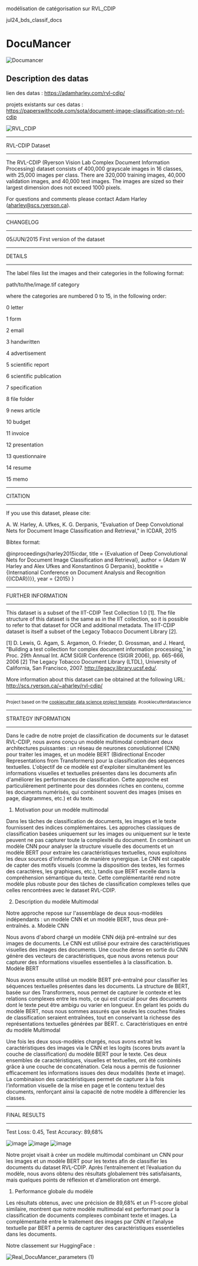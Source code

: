 modélisation de catégorisation sur RVL_CDIP

jul24_bds_classif_docs

DocuMancer
==============================

![Documancer](https://github.com/user-attachments/assets/a63fed46-26eb-4792-a3c8-3935ceee48c2)

Description des datas
------------
lien des datas : https://adamharley.com/rvl-cdip/

projets existants sur ces datas : https://paperswithcode.com/sota/document-image-classification-on-rvl-cdip

![RVL_CDIP](https://github.com/user-attachments/assets/c6b260cf-418d-4f9d-9ba8-ffac4b8f37b4)

________________

RVL-CDIP Dataset
________________

The RVL-CDIP (Ryerson Vision Lab Complex Document Information Processing) dataset consists of 400,000 grayscale images in 16 classes, with 25,000 images per class. There are 320,000 training images, 40,000 validation images, and 40,000 test images. The images are sized so their largest dimension does not exceed 1000 pixels.

For questions and comments please contact Adam Harley (aharley@scs.ryerson.ca).

_________

CHANGELOG
_________

05/JUN/2015	First version of the dataset

_______

DETAILS
_______

The label files list the images and their categories in the following format:

path/to/the/image.tif category

where the categories are numbered 0 to 15, in the following order:

0 letter

1 form

2 email

3 handwritten

4 advertisement

5 scientific report

6 scientific publication

7 specification

8 file folder

9 news article

10 budget

11 invoice

12 presentation

13 questionnaire

14 resume

15 memo

________

CITATION
________

If you use this dataset, please cite:

A. W. Harley, A. Ufkes, K. G. Derpanis, "Evaluation of Deep Convolutional Nets for Document Image Classification and Retrieval," in ICDAR, 2015

Bibtex format:

@inproceedings{harley2015icdar,
    title = {Evaluation of Deep Convolutional Nets for Document Image Classification and Retrieval},
    author = {Adam W Harley and Alex Ufkes and Konstantinos G Derpanis},
    booktitle = {International Conference on Document Analysis and Recognition ({ICDAR})}},
    year = {2015}
}

___________________

FURTHER INFORMATION
___________________

This dataset is a subset of the IIT-CDIP Test Collection 1.0 [1]. The file structure of this dataset is the same as in the IIT collection, so it is possible to refer to that dataset for OCR and additional metadata. The IIT-CDIP dataset is itself a subset of the Legacy Tobacco Document Library [2].

[1] D. Lewis, G. Agam, S. Argamon, O. Frieder, D. Grossman, and J. Heard, "Building a test collection for complex document information processing," in Proc. 29th Annual Int. ACM SIGIR Conference (SIGIR 2006), pp. 665-666, 2006
[2] The Legacy Tobacco Document Library (LTDL), University of California, San Francisco, 2007. http://legacy.library.ucsf.edu/.

More information about this dataset can be obtained at the following URL: http://scs.ryerson.ca/~aharley/rvl-cdip/


--------

<p><small>Project based on the <a target="_blank" href="https://drivendata.github.io/cookiecutter-data-science/">cookiecutter data science project template</a>. #cookiecutterdatascience</small></p>

___________________

STRATEGY INFORMATION
___________________

Dans le cadre de notre projet de classification de documents sur le dataset RVL-CDIP, nous avons conçu un modèle multimodal combinant deux architectures puissantes : un réseau de neurones convolutionnel (CNN) pour traiter les images, et un modèle BERT (Bidirectional Encoder Representations from Transformers) pour la classification des séquences textuelles. L'objectif de ce modèle est d'exploiter simultanément les informations visuelles et textuelles présentes dans les documents afin d'améliorer les performances de classification. Cette approche est particulièrement pertinente pour des données riches en contenu, comme les documents numérisés, qui combinent souvent des images (mises en page, diagrammes, etc.) et du texte.
1. Motivation pour un modèle multimodal
   
Dans les tâches de classification de documents, les images et le texte fournissent des indices complémentaires. Les approches classiques de classification basées uniquement sur les images ou uniquement sur le texte peuvent ne pas capturer toute la complexité du document. En combinant un modèle CNN pour analyser la structure visuelle des documents et un modèle BERT pour extraire les caractéristiques textuelles, nous exploitons les deux sources d'information de manière synergique.
Le CNN est capable de capter des motifs visuels (comme la disposition des textes, les formes des caractères, les graphiques, etc.), tandis que BERT excelle dans la compréhension sémantique du texte. Cette complémentarité rend notre modèle plus robuste pour des tâches de classification complexes telles que celles rencontrées avec le dataset RVL-CDIP.

2. Description du modèle Multimodal

Notre approche repose sur l'assemblage de deux sous-modèles indépendants : un modèle CNN et un modèle BERT, tous deux pré-entraînés.
a. Modèle CNN

Nous avons d'abord chargé un modèle CNN déjà pré-entraîné sur des images de documents. Le CNN est utilisé pour extraire des caractéristiques visuelles des images des documents. Une couche dense en sortie du CNN génère des vecteurs de caractéristiques, que nous avons retenus pour capturer des informations visuelles essentielles à la classification.
b. Modèle BERT

Nous avons ensuite utilisé un modèle BERT pré-entraîné pour classifier les séquences textuelles présentes dans les documents. La structure de BERT, basée sur des Transformers, nous permet de capturer le contexte et les relations complexes entre les mots, ce qui est crucial pour des documents dont le texte peut être ambigu ou varier en longueur. En gelant les poids du modèle BERT, nous nous sommes assurés que seules les couches finales de classification seraient entraînées, tout en conservant la richesse des représentations textuelles générées par BERT.
c. Caractéristiques en entré du modèle Multimodal

Une fois les deux sous-modèles chargés, nous avons extrait les caractéristiques des images via le CNN et les logits (scores bruts avant la couche de classification) du modèle BERT pour le texte. Ces deux ensembles de caractéristiques, visuelles et textuelles, ont été combinés grâce à une couche de concaténation. Cela nous a permis de fusionner efficacement les informations issues des deux modalités (texte et image).
La combinaison des caractéristiques permet de capturer à la fois l’information visuelle de la mise en page et le contenu textuel des documents, renforçant ainsi la capacité de notre modèle à différencier les classes.


___________________

FINAL RESULTS
___________________

Test Loss: 0.45, Test Accuracy: 89,68%

![image](https://github.com/user-attachments/assets/7b65f193-9f8a-432f-b1d5-92760a7a821b)
![image](https://github.com/user-attachments/assets/9b4575b7-237c-4baa-9681-250dea0f31d0)
![image](https://github.com/user-attachments/assets/2c452a66-712f-4cfd-8f53-7a18087577df)



Notre projet visait à créer un modèle multimodal combinant un CNN pour les images et un modèle BERT pour les textes afin de classifier les documents du dataset RVL-CDIP. Après l’entraînement et l’évaluation du modèle, nous avons obtenu des résultats globalement très satisfaisants, mais quelques points de réflexion et d’amélioration ont émergé.

1. Performance globale du modèle
   
Les résultats obtenus, avec une précision de  89,68% et un F1-score global similaire, montrent que notre modèle multimodal est performant pour la classification de documents complexes combinant texte et images. La complémentarité entre le traitement des images par CNN et l’analyse textuelle par BERT a permis de capturer des caractéristiques essentielles dans les documents.

Notre classement sur HuggingFace :

![Real_DocuMancer_parameters (1)](https://github.com/user-attachments/assets/1931919f-7ff3-400c-8db4-8bdc30b25462)




